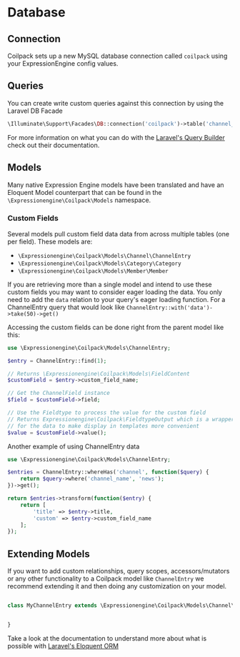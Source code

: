 # Database

## Connection

Coilpack sets up a new MySQL database connection called `coilpack` using your ExpressionEngine config values.

## Queries

You can create write custom queries against this connection by using the Laravel DB Facade

```php
\Illuminate\Support\Facades\DB::connection('coilpack')->table('channel_entries')->select('entry_id')->take(10)->get();
```

For more information on what you can do with the [Laravel's Query Builder](https://laravel.com/docs/9.x/queries) check out their documentation.

## Models

Many native Expression Engine models have been translated and have an Eloquent Model counterpart that can be found in the `\Expressionengine\Coilpack\Models` namespace.

### Custom Fields

Several models pull custom field data data from across multiple tables (one per field).
These models are:

- `\Expressionengine\Coilpack\Models\Channel\ChannelEntry`
- `\Expressionengine\Coilpack\Models\Category\Category`
- `\Expressionengine\Coilpack\Models\Member\Member`

If you are retrieving more than a single model and intend to use these custom fields you may want to consider eager loading the data.  You only need to add the `data` relation to your query's eager loading function.  For a ChannelEntry query that would look like `ChannelEntry::with('data')->take(50)->get()`

Accessing the custom fields can be done right from the parent model like this:

```php
use \Expressionengine\Coilpack\Models\ChannelEntry;

$entry = ChannelEntry::find(1);

// Returns \Expressionengine\Coilpack\Models\FieldContent
$customField = $entry->custom_field_name;

// Get the ChannelField instance
$field = $customField->field;

// Use the Fieldtype to process the value for the custom field
// Returns Expressionengine\Coilpack\FieldtypeOutput which is a wrapper
// for the data to make display in templates more convenient
$value = $customField->value();
```

Another example of using ChannelEntry data

```php
use \Expressionengine\Coilpack\Models\ChannelEntry;

$entries = ChannelEntry::whereHas('channel', function($query) {
    return $query->where('channel_name', 'news');
})->get();

return $entries->transform(function($entry) {
    return [
        'title' => $entry->title,
        'custom' => $entry->custom_field_name
    ];
});
```



## Extending Models

If you want to add custom relationships, query scopes, accessors/mutators or any other functionality to a Coilpack model like `ChannelEntry` we recommend extending it and then doing any customization on your model.

```php

class MyChannelEntry extends \Expressionengine\Coilpack\Models\Channel\ChannelEntry {


}

```

Take a look at the documentation to understand more about what is possible with [Laravel's Eloquent ORM](https://laravel.com/docs/9.x/eloquent)
